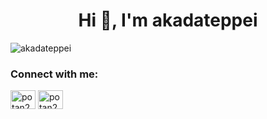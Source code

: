 <h1 align="center">Hi 👋, I'm akadateppei</h1>

<p align="left"> <img src="https://komarev.com/ghpvc/?username=akadateppei&label=Profile%20views&color=0e75b6&style=flat" alt="akadateppei" /> </p>

<h3 align="left">Connect with me:</h3>
<p align="left">
<a href="https://twitter.com/potan2005" target="blank"><img align="center" src="https://raw.githubusercontent.com/rahuldkjain/github-profile-readme-generator/master/src/images/icons/Social/twitter.svg" alt="potan2005" height="30" width="40" /></a>
<a href="https://linkedin.com/in/potan2005" target="blank"><img align="center" src="https://raw.githubusercontent.com/rahuldkjain/github-profile-readme-generator/master/src/images/icons/Social/linked-in-alt.svg" alt="potan2005" height="30" width="40" /></a>
</p>
